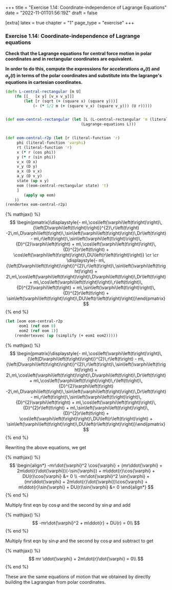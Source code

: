 +++
title = "Exercise 1.14: Coordinate-independence of Lagrange Equations"
date = "2022-11-01T01:56:19Z"
draft = false

[extra]
latex = true
chapter = "1"
page_type = "exercise"
+++






### Exercise 1.14: Coordinate-independence of Lagrange equations

**Check that the Lagrange equations for central force motion in polar coordinates and in rectangular coordinates are equivalent.**

**In order to do this, compute the expressions for accelerations $a_x(t)$ and $a_y(t)$ in terms of the polar coordinates and substitute into the lagrange's equations in cartesian coordinates.**

```clojure
(defn L-central-rectangular [m U]
    (fn [[_  [x y] [v_x v_y]]]
        (let [r (sqrt (+ (square x) (square y)))]
            (- (* 1/2 m (+ (square v_x) (square v_y))) (U r)))))


(def eom-central-rectangular (let [L (L-central-rectangular 'm (literal-function 'U))]
                                 (Lagrange-equations L)))


(def eom-central-r2p (let [r (literal-function 'r)
     phi (literal-function 'varphi)
     rt (literal-function 'r)
     x (* r (cos phi))
     y (* r (sin phi))
     v_x (D x)
     v_y (D y)
     a_x (D v_x)
     a_y (D v_y)
     state (up x y)
     eom ((eom-central-rectangular state) 't)
     ]
        (apply up eom)
    ))
(rendertex eom-central-r2p)
```


{% mathjax() %}
$$
\begin{pmatrix}\displaystyle{- m\,\cos\left(\varphi\left(t\right)\right)\,{\left(D\varphi\left(t\right)\right)}^{2}\,r\left(t\right) -2\,m\,D\varphi\left(t\right)\,\sin\left(\varphi\left(t\right)\right)\,Dr\left(t\right) - m\,r\left(t\right)\,\sin\left(\varphi\left(t\right)\right)\,{D}^{2}\varphi\left(t\right) + m\,\cos\left(\varphi\left(t\right)\right)\,{D}^{2}r\left(t\right) + \cos\left(\varphi\left(t\right)\right)\,DU\left(r\left(t\right)\right)} \cr \cr \displaystyle{- m\,{\left(D\varphi\left(t\right)\right)}^{2}\,r\left(t\right)\,\sin\left(\varphi\left(t\right)\right) + 2\,m\,\cos\left(\varphi\left(t\right)\right)\,D\varphi\left(t\right)\,Dr\left(t\right) + m\,\cos\left(\varphi\left(t\right)\right)\,r\left(t\right)\,{D}^{2}\varphi\left(t\right) + m\,\sin\left(\varphi\left(t\right)\right)\,{D}^{2}r\left(t\right) + \sin\left(\varphi\left(t\right)\right)\,DU\left(r\left(t\right)\right)}\end{pmatrix}
$$
{% end %}



```clojure
(let [eom eom-central-r2p
      eom1 (ref eom 0)
      eom2 (ref eom 1)]
    (rendertexvec (up (simplify (+ eom1 eom2)))))
```


{% mathjax() %}
$$
\begin{pmatrix}\displaystyle{- m\,\cos\left(\varphi\left(t\right)\right)\,{\left(D\varphi\left(t\right)\right)}^{2}\,r\left(t\right) - m\,{\left(D\varphi\left(t\right)\right)}^{2}\,r\left(t\right)\,\sin\left(\varphi\left(t\right)\right) + 2\,m\,\cos\left(\varphi\left(t\right)\right)\,D\varphi\left(t\right)\,Dr\left(t\right) + m\,\cos\left(\varphi\left(t\right)\right)\,r\left(t\right)\,{D}^{2}\varphi\left(t\right) -2\,m\,D\varphi\left(t\right)\,\sin\left(\varphi\left(t\right)\right)\,Dr\left(t\right) - m\,r\left(t\right)\,\sin\left(\varphi\left(t\right)\right)\,{D}^{2}\varphi\left(t\right) + m\,\cos\left(\varphi\left(t\right)\right)\,{D}^{2}r\left(t\right) + m\,\sin\left(\varphi\left(t\right)\right)\,{D}^{2}r\left(t\right) + \cos\left(\varphi\left(t\right)\right)\,DU\left(r\left(t\right)\right) + \sin\left(\varphi\left(t\right)\right)\,DU\left(r\left(t\right)\right)}\end{pmatrix}
$$
{% end %}





Rewriting the above equations, we get


{% mathjax() %}
$$
\begin{align*}
-mr\dot{\varphi}^2 \cos{\varphi} + (mr\ddot{\varphi} + 2m\dot{r}\dot{\varphi})(-\sin{\varphi}) + m\ddot{r}\cos{\varphi} + DU(r)\cos{\varphi} &= 0 \\
-mr\dot{\varphi}^2 \sin{\varphi} + (mr\ddot{\varphi} + 2m\dot{r}\dot{\varphi})\cos{\varphi} + m\ddot{r}\sin{\varphi} + DU(r)\sin{\varphi} &= 0
\end{align*}
$$
{% end %}




Multiply first eqn by $\cos{\varphi}$ and the second by $\sin{\varphi}$ and add


{% mathjax() %}
$$
-mr\dot{\varphi}^2 + m\ddot{r} + DU(r) = 0\\
$$
{% end %}




Multiply first eqn by $\sin{\varphi}$ and the second by $\cos{\varphi}$ and subtract to get


{% mathjax() %}
$$
mr \ddot{\varphi} + 2m\dot{r}\dot{\varphi} = 0\\
$$
{% end %}




These are the same equations of motion that we obtained by directly building the Lagrangian from polar coordinates.
